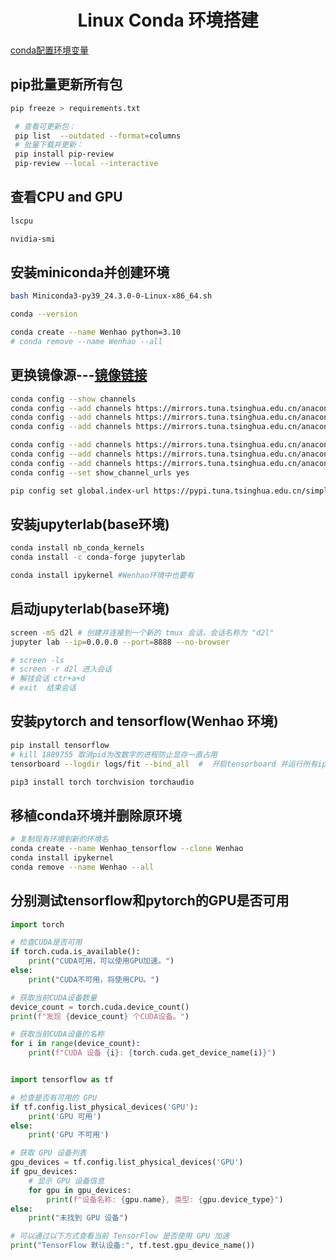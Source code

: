 <div align="center">
   <h1>Linux Conda 环境搭建</h1>
</div>

[conda配置环境变量](https://blog.csdn.net/yinjun3215/article/details/123705879)

## pip批量更新所有包
```bash
pip freeze > requirements.txt

 # 查看可更新包：
 pip list  --outdated --format=columns
 # 批量下载并更新：
 pip install pip-review
 pip-review --local --interactive
```

## 查看CPU and GPU
```bash
lscpu

nvidia-smi
```

## 安装miniconda并创建环境
```bash
bash Miniconda3-py39_24.3.0-0-Linux-x86_64.sh

conda --version

conda create --name Wenhao python=3.10
# conda remove --name Wenhao --all

```

## 更换镜像源---[镜像链接](https://mirrors.tuna.tsinghua.edu.cn/help/anaconda/)
```bash
conda config --show channels
conda config --add channels https://mirrors.tuna.tsinghua.edu.cn/anaconda/pkgs/main/
conda config --add channels https://mirrors.tuna.tsinghua.edu.cn/anaconda/cloud/conda-forge/
conda config --add channels https://mirrors.tuna.tsinghua.edu.cn/anaconda/cloud/bioconda/

conda config --add channels https://mirrors.tuna.tsinghua.edu.cn/anaconda/pkgs/main/
conda config --add channels https://mirrors.tuna.tsinghua.edu.cn/anaconda/pkgs/r/
conda config --add channels https://mirrors.tuna.tsinghua.edu.cn/anaconda/pkgs/msys2/
conda config --set show_channel_urls yes

pip config set global.index-url https://pypi.tuna.tsinghua.edu.cn/simple
```

## 安装jupyterlab(base环境)
```bash
conda install nb_conda_kernels
conda install -c conda-forge jupyterlab

conda install ipykernel #Wenhao环境中也要有
```

## 启动jupyterlab(base环境)
```bash
screen -mS d2l # 创建并连接到一个新的 tmux 会话，会话名称为 "d2l"
jupyter lab --ip=0.0.0.0 --port=8888 --no-browser

# screen -ls
# screen -r d2l 进入会话
# 解挂会话 ctr+a+d
# exit  结束会话
```

## 安装pytorch and tensorflow(Wenhao 环境)
```bash
pip install tensorflow
# kill 1889755 取消pid为改数字的进程防止显存一直占用
tensorboard --logdir logs/fit --bind_all  #  开启tensorboard 并运行所有ip

pip3 install torch torchvision torchaudio
```

## 移植conda环境并删除原环境
```bash
# 复制现有环境到新的环境名
conda create --name Wenhao_tensorflow --clone Wenhao
conda install ipykernel
conda remove --name Wenhao --all
```

## 分别测试tensorflow和pytorch的GPU是否可用
```python
import torch

# 检查CUDA是否可用
if torch.cuda.is_available():
    print("CUDA可用，可以使用GPU加速。")
else:
    print("CUDA不可用，将使用CPU。")

# 获取当前CUDA设备数量
device_count = torch.cuda.device_count()
print(f"发现 {device_count} 个CUDA设备。")

# 获取当前CUDA设备的名称
for i in range(device_count):
    print(f"CUDA 设备 {i}: {torch.cuda.get_device_name(i)}")


import tensorflow as tf

# 检查是否有可用的 GPU
if tf.config.list_physical_devices('GPU'):
    print('GPU 可用')
else:
    print('GPU 不可用')

# 获取 GPU 设备列表
gpu_devices = tf.config.list_physical_devices('GPU')
if gpu_devices:
    # 显示 GPU 设备信息
    for gpu in gpu_devices:
        print(f"设备名称: {gpu.name}, 类型: {gpu.device_type}")
else:
    print("未找到 GPU 设备")

# 可以通过以下方式查看当前 TensorFlow 是否使用 GPU 加速
print("TensorFlow 默认设备:", tf.test.gpu_device_name())
```
